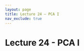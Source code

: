 ```yaml
---
layout: page
title: Lecture 24 – PCA I 
nav_exclude: true
---
```


# Lecture 24 - PCA I

<!-- Presented by Joseph E. Gonzalez

Content by many dedicated Data 100 instructors at UC Berkeley. See our [Acknowledgments](../../acks) page.

- [slides](https://docs.google.com/presentation/d/1xsOYzsh7IAscw3ozkdZzwQi84EQya2vkQKCozchMRT0/edit?usp=sharing){:target="_blank"}
- [code](https://data100.datahub.berkeley.edu/hub/user-redirect/git-pull?repo=https%3A%2F%2Fgithub.com%2FDS-100%2Fsp25-student&urlpath=lab%2Ftree%2Fsp25-student%2Flecture%2Flec24%2Flec24.ipynb&branch=main){:target="_blank"}
- [code HTML](../../resources/assets/lectures/lec24/lec24.html) 
- [recording](https://youtu.be/F2uQ0DhLegY){:target="_blank"} -->

